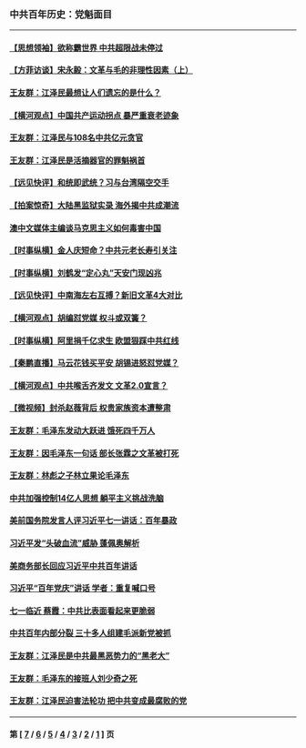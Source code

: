 ### 中共百年历史：党魁面目
---
#### [【思想领袖】欲称霸世界 中共超限战未停过](../../pages/nf1176107/n13745142.md?08270430) 
#### [【方菲访谈】宋永毅：文革与毛的非理性因素（上）](../../pages/nf1176107/n13469956.md?08270430) 
#### [王友群：江泽民最想让人们遗忘的是什么？](../../pages/nf1176107/n13408949.md?08270430) 
#### [【横河观点】中国共产运动拐点 暴严重衰老迹象](../../pages/nf1176107/n13388333.md?08270430) 
#### [王友群：江泽民与108名中共亿元贪官](../../pages/nf1176107/n13352358.md?08270430) 
#### [王友群：江泽民是活摘器官的罪魁祸首](../../pages/nf1176107/n13336903.md?08270430) 
#### [【远见快评】和统即武统？习与台湾隔空交手](../../pages/nf1176107/n13297739.md?08270430) 
#### [【拍案惊奇】大陆黑监狱实录 海外揭中共成潮流](../../pages/nf1176107/n13288853.md?08270430) 
#### [澳中文媒体主编谈马克思主义如何毒害中国](../../pages/nf1176107/n13257387.md?08270430) 
#### [【时事纵横】金人庆短命？中共元老长寿引关注](../../pages/nf1176107/n13217934.md?08270430) 
#### [【时事纵横】刘鹤发“定心丸”天安门现凶兆](../../pages/nf1176107/n13215416.md?08270430) 
#### [【远见快评】中南海左右互搏？新旧文革4大对比](../../pages/nf1176107/n13214745.md?08270430) 
#### [【横河观点】胡编怼党媒 权斗或双簧？](../../pages/nf1176107/n13210864.md?08270430) 
#### [【时事纵横】阿里捐千亿求生 欧盟狠踩中共红线](../../pages/nf1176107/n13206431.md?08270430) 
#### [【秦鹏直播】马云花钱买平安 胡锡进怒怼党媒？](../../pages/nf1176107/n13206392.md?08270430) 
#### [【横河观点】中共喉舌齐发文 文革2.0宣言？](../../pages/nf1176107/n13201248.md?08270430) 
#### [【微视频】封杀赵薇背后 权贵家族资本遭整肃](../../pages/nf1176107/n13197798.md?08270430) 
#### [王友群：毛泽东发动大跃进 饿死四千万人](../../pages/nf1176107/n13177158.md?08270430) 
#### [王友群：因毛泽东一句话 部长张霖之文革被打死](../../pages/nf1176107/n13161711.md?08270430) 
#### [王友群：林彪之子林立果论毛泽东](../../pages/nf1176107/n13128622.md?08270430) 
#### [中共加强控制14亿人思想 躺平主义挑战洗脑](../../pages/nf1176107/n13094299.md?08270430) 
#### [美前国务院发言人评习近平七一讲话：百年暴政](../../pages/nf1176107/n13066986.md?08270430) 
#### [习近平发“头破血流”威胁 蓬佩奥解析](../../pages/nf1176107/n13063604.md?08270430) 
#### [美商务部长回应习近平中共百年讲话](../../pages/nf1176107/n13062903.md?08270430) 
#### [习近平“百年党庆”讲话 学者：重复喊口号](../../pages/nf1176107/n13061411.md?08270430) 
#### [七一临近 蔡霞：中共比表面看起来更脆弱](../../pages/nf1176107/n13056418.md?08270430) 
#### [中共百年内部分裂 三十多人组建毛派新党被抓](../../pages/nf1176107/n13044023.md?08270430) 
#### [王友群：江泽民是中共最黑恶势力的“黑老大”](../../pages/nf1176107/n13022180.md?08270430) 
#### [王友群：毛泽东的接班人刘少奇之死](../../pages/nf1176107/n12991772.md?08270430) 
#### [王友群：江泽民迫害法轮功 把中共变成最腐败的党](../../pages/nf1176107/n12947347.md?08270430) 

---
#### 第 [ [7](./7.md?08270430) / [6](./6.md?08270430) / [5](./5.md?08270430) / [4](./4.md?08270430) / [3](./3.md?08270430) / [2](./2.md?08270430) / [1](./1.md?08270430) ] 页
